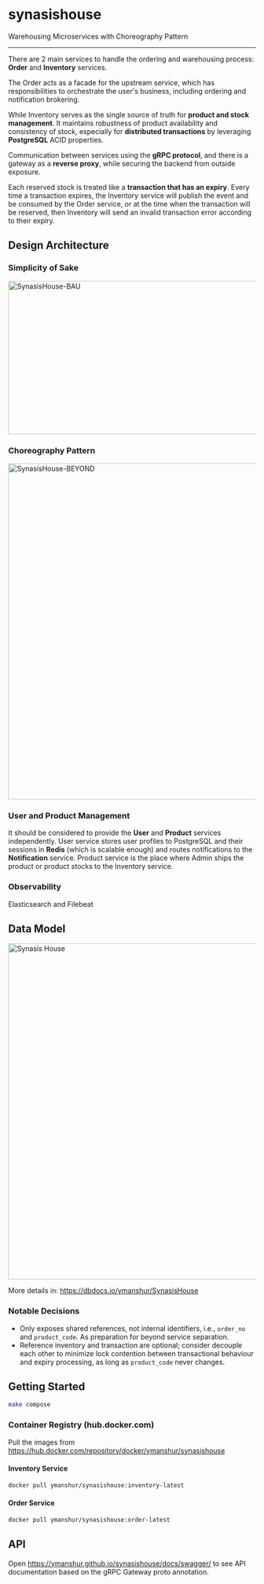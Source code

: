 # synasishouse

Warehousing Microservices with Choreography Pattern

***

There are 2 main services to handle the ordering and warehousing process: **Order** and **Inventory** services.

The Order acts as a facade for the upstream service, which has responsibilities to orchestrate the user's business, including ordering and notification brokering.

While Inventory serves as the single source of truth for **product and stock management**. It maintains robustness of product availability and consistency of stock, especially for **distributed transactions** by leveraging **PostgreSQL** ACID properties.

Communication between services using the **gRPC protocol**, and there is a gateway as a **reverse proxy**, while securing the backend from outside exposure.

Each reserved stock is treated like a **transaction that has an expiry**. Every time a transaction expires, the Inventory service will publish the event and be consumed by the Order service, or at the time when the transaction will be reserved, then Inventory will send an invalid transaction error according to their expiry.

## Design Architecture

### Simplicity of Sake

<img width="646" height="311" alt="SynasisHouse-BAU" src="https://github.com/user-attachments/assets/ac1eb332-d9e7-45af-b6a9-bc8dddb9b99d" />

### Choreography Pattern

<img width="733" height="682" alt="SynasisHouse-BEYOND" src="https://github.com/user-attachments/assets/071cc190-62d3-4043-88e4-c84e3dc22c2d" />

### User and Product Management

It should be considered to provide the **User** and **Product** services independently. User service stores user profiles to PostgreSQL and their sessions in **Redis** (which is scalable enough) and routes notifications to the **Notification** service. Product service is the place where Admin ships the product or product stocks to the Inventory service.

### Observability

Elasticsearch and Filebeat

## Data Model

<img width="720" height="682" alt="Synasis House" src="https://github.com/user-attachments/assets/48efdb90-bd79-47d2-b8a1-b40c17050f0a" />

More details in: <https://dbdocs.io/ymanshur/SynasisHouse>

### Notable Decisions

 - Only exposes shared references, not internal identifiers, i.e., `order_no` and `product_code`. As preparation for beyond service separation.
 - Reference inventory and transaction are optional; consider decouple each other to minimize lock contention between transactional behaviour and expiry processing, as long as `product_code` never changes.

## Getting Started

```bash
make compose
```

### Container Registry (hub.docker.com)

Pull the images from <https://hub.docker.com/repository/docker/ymanshur/synasishouse>

#### Inventory Service

```bash
docker pull ymanshur/synasishouse:inventory-latest
```

#### Order Service

```bash
docker pull ymanshur/synasishouse:order-latest
```

## API

Open <https://ymanshur.github.io/synasishouse/docs/swagger/> to see API documentation based on the gRPC Gateway proto annotation.
